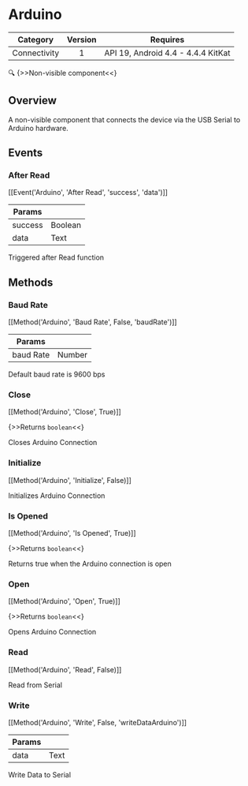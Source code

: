 # Arduino

| Category | Version | Requires |
|:--------:|:-------:|:--------:|
|Connectivity|1|API 19, Android 4.4 - 4.4.4 KitKat|

:mag: {>>Non-visible component<<}

## Overview

A non-visible component that connects the device via the USB Serial to Arduino hardware.

## Events

### After Read

[[Event('Arduino', 'After Read', 'success', 'data')]]

| Params | []() |
|--------|------|
|success|Boolean|
|data|Text|


Triggered after Read function

## Methods

### Baud Rate

[[Method('Arduino', 'Baud Rate', False, 'baudRate')]]

| Params | []() |
|--------|------|
|baud Rate|Number|


Default baud rate is 9600 bps

### Close

[[Method('Arduino', 'Close', True)]]

{>>Returns `boolean`<<}

Closes Arduino Connection

### Initialize

[[Method('Arduino', 'Initialize', False)]]

Initializes Arduino Connection

### Is Opened

[[Method('Arduino', 'Is Opened', True)]]

{>>Returns `boolean`<<}

Returns true when the Arduino connection is open

### Open

[[Method('Arduino', 'Open', True)]]

{>>Returns `boolean`<<}

Opens Arduino Connection

### Read

[[Method('Arduino', 'Read', False)]]

Read from Serial

### Write

[[Method('Arduino', 'Write', False, 'writeDataArduino')]]

| Params | []() |
|--------|------|
|data|Text|


Write Data to Serial